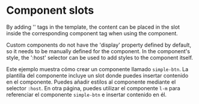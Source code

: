 <template is="exm-article">
<a href="../../publics/examples/simple-btn/demo.html" preview></a>
<a href="../../publics/examples/simple-btn/simple-btn.html" main></a>
</template>

# Component slots

By adding '<slot></slot>' tags in the template, the content can be placed in the slot inside the corresponding component tag when using the component.

Custom components do not have the 'display' property defined by default, so it needs to be manually defined for the component. In the component's style, the ':host' selector can be used to add styles to the component itself.

Este ejemplo muestra cómo crear un componente llamado `simple-btn`. La plantilla del componente incluye un slot donde puedes insertar contenido en el componente. Puedes añadir estilos al componente mediante el selector `:host`. En otra página, puedes utilizar el componente `l-m` para referenciar el componente `simple-btn` e insertar contenido en él.
